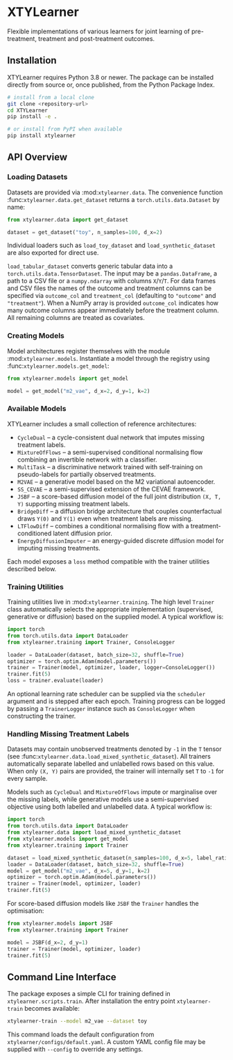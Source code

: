 # XTYLearner

Flexible implementations of various learners for joint learning of pre-treatment,
treatment and post-treatment outcomes.

## Installation

XTYLearner requires Python 3.8 or newer. The package can be installed directly
from source or, once published, from the Python Package Index.

```bash
# install from a local clone
git clone <repository-url>
cd XTYLearner
pip install -e .

# or install from PyPI when available
pip install xtylearner
```

## API Overview

### Loading Datasets

Datasets are provided via :mod:`xtylearner.data`.  The convenience function
:func:`xtylearner.data.get_dataset` returns a ``torch.utils.data.Dataset`` by
name:

```python
from xtylearner.data import get_dataset

dataset = get_dataset("toy", n_samples=100, d_x=2)
```

Individual loaders such as ``load_toy_dataset`` and ``load_synthetic_dataset``
are also exported for direct use.

``load_tabular_dataset`` converts generic tabular data into a
``torch.utils.data.TensorDataset``.  The input may be a ``pandas.DataFrame``, a
path to a CSV file or a ``numpy.ndarray`` with columns ``X``/``Y``/``T``.  For
data frames and CSV files the names of the outcome and treatment columns can be
specified via ``outcome_col`` and ``treatment_col`` (defaulting to ``"outcome"``
and ``"treatment"``).  When a NumPy array is provided ``outcome_col`` indicates
how many outcome columns appear immediately before the treatment column.  All
remaining columns are treated as covariates.

### Creating Models

Model architectures register themselves with the module
:mod:`xtylearner.models`.  Instantiate a model through the registry using
:func:`xtylearner.models.get_model`:

```python
from xtylearner.models import get_model

model = get_model("m2_vae", d_x=2, d_y=1, k=2)
```

### Available Models

XTYLearner includes a small collection of reference architectures:

- ``CycleDual`` – a cycle-consistent dual network that imputes missing
  treatment labels.
- ``MixtureOfFlows`` – a semi-supervised conditional normalising flow
  combining an invertible network with a classifier.
- ``MultiTask`` – a discriminative network trained with self-training on
  pseudo-labels for partially observed treatments.
- ``M2VAE`` – a generative model based on the M2 variational autoencoder.
- ``SS_CEVAE`` – a semi-supervised extension of the CEVAE framework.
- ``JSBF`` – a score-based diffusion model of the full joint
  distribution ``(X, T, Y)`` supporting missing treatment labels.
- ``BridgeDiff`` – a diffusion bridge architecture that couples
  counterfactual draws ``Y(0)`` and ``Y(1)`` even when treatment labels
  are missing.
- ``LTFlowDiff`` – combines a conditional normalising flow with a
  treatment-conditioned latent diffusion prior.
- ``EnergyDiffusionImputer`` – an energy-guided discrete diffusion model
  for imputing missing treatments.

Each model exposes a ``loss`` method compatible with the trainer utilities
described below.

### Training Utilities

Training utilities live in :mod:`xtylearner.training`.  The high level `Trainer` class automatically selects the appropriate implementation (supervised, generative or diffusion) based on the supplied model.  A typical workflow is:

```python
import torch
from torch.utils.data import DataLoader
from xtylearner.training import Trainer, ConsoleLogger

loader = DataLoader(dataset, batch_size=32, shuffle=True)
optimizer = torch.optim.Adam(model.parameters())
trainer = Trainer(model, optimizer, loader, logger=ConsoleLogger())
trainer.fit(5)
loss = trainer.evaluate(loader)
```
An optional learning rate scheduler can be supplied via the ``scheduler``
argument and is stepped after each epoch.
Training progress can be logged by passing a ``TrainerLogger`` instance such as
``ConsoleLogger`` when constructing the trainer.

### Handling Missing Treatment Labels

Datasets may contain unobserved treatments denoted by ``-1`` in the
``T`` tensor (see :func:`xtylearner.data.load_mixed_synthetic_dataset`).
All trainers automatically separate labelled and unlabelled rows based on
this value.  When only ``(X, Y)`` pairs are provided, the trainer will
internally set ``T`` to ``-1`` for every sample.

Models such as ``CycleDual`` and ``MixtureOfFlows`` impute or marginalise over
the missing labels, while generative models use a
semi-supervised objective using both labelled and unlabelled data.  A typical
workflow is:

```python
import torch
from torch.utils.data import DataLoader
from xtylearner.data import load_mixed_synthetic_dataset
from xtylearner.models import get_model
from xtylearner.training import Trainer

dataset = load_mixed_synthetic_dataset(n_samples=100, d_x=5, label_ratio=0.3)
loader = DataLoader(dataset, batch_size=32, shuffle=True)
model = get_model("m2_vae", d_x=5, d_y=1, k=2)
optimizer = torch.optim.Adam(model.parameters())
trainer = Trainer(model, optimizer, loader)
trainer.fit(5)
```

For score-based diffusion models like ``JSBF`` the `Trainer`
handles the optimisation:

```python
from xtylearner.models import JSBF
from xtylearner.training import Trainer

model = JSBF(d_x=2, d_y=1)
trainer = Trainer(model, optimizer, loader)
trainer.fit(5)
```

## Command Line Interface

The package exposes a simple CLI for training defined in
``xtylearner.scripts.train``.  After installation the entry point
``xtylearner-train`` becomes available:

```bash
xtylearner-train --model m2_vae --dataset toy
```

This command loads the default configuration from
``xtylearner/configs/default.yaml``.  A custom YAML config file may be supplied
with ``--config`` to override any settings.

